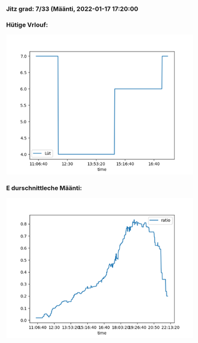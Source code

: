 ### Jitz grad: 7/33 (Määnti, 2022-01-17 17:20:00

### Hütige Vrlouf:
![Graph](Today.png)

### E durschnittleche Määnti:
![Graph](Määnti.png)